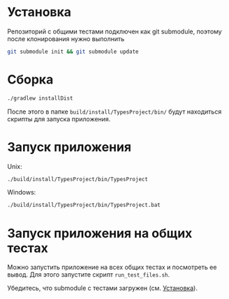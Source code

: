 # Установка

Репозиторий с общими тестами подключен как git submodule, поэтому после клонирования нужно выполнить 
```bash
git submodule init && git submodule update
```

# Сборка

```bash
./gradlew installDist 
```

После этого в папке `build/install/TypesProject/bin/` будут находиться скрипты для запуска приложения.

# Запуск приложения

Unix:
```bash
./build/install/TypesProject/bin/TypesProject
```
Windows:
```bash
./build/install/TypesProject/bin/TypesProject.bat
```

# Запуск приложения на общих тестах

Можно запустить приложение на всех общих тестах и посмотреть ее вывод. Для этого запустите скрипт `run_test_files.sh`.

Убедитесь, что submodule с тестами загружен (см. [Установка](#установка)).


